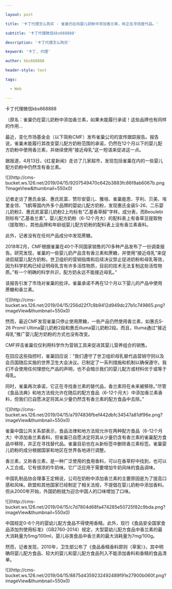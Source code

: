 ---
layout: post
title: '卡丁代理怎么购买 - 雀巢仍在向婴儿奶粉中添加香兰素，称正在寻找替代品。'
subtitle: '卡丁代理微信kbs668888'
description: '卡丁代理怎么购买'
keyword: '卡丁, 代理'
author: kbs668888
header-style: text
tags:
  - Web
---
卡丁代理微信kbs668888

（原名：雀巢仍在婴儿奶粉中添加香兰素，如果未能履行承诺！这些品牌也有同样的作用…

最近，变化市场基金会（以下简称CMF）发布雀巢公司的宣传跟踪报告。报告说，雀巢未能履行其改变婴儿配方奶粉范围的承诺，仍然在12个月以下的婴儿配方奶粉中使用香兰素，并继续使用“接近母乳”这一短语来促进这一点。

据报道，4月13日，《红星新闻》走访了几家超市，发现包括雀巢在内的一些婴儿配方奶粉中仍然含有香兰素。

![](http://cms-
bucket.ws.126.net/2019/04/15/9207549470c642b3883fc86f8ab6067b.png?imageView&thumbnail=550x0)  

记者走访了惠氏金装、惠氏凯富、赞珍安婴儿、雅培、雀巢能恩、亨利、贝美、埃里金领、飞鹤等国内外多个品牌的婴幼儿配方奶粉，发现惠氏金装S-26、二乐婴儿奶粉2、惠氏凯富婴儿奶粉2上均标有“乙基香草醛”字样。成分表，而Beoulebi则标有“乙基香兰素”。婴儿配方奶粉（6-12个月大）的配料表上有香草豆提取物（提取物）。其他品牌和年龄组婴儿配方奶粉的配料表上没有香兰素香料。

此外，记者没有在任何产品成分中发现蔗糖。

2018年2月，CMF根据雀巢在40个不同国家销售的70多种产品发布了一份调查报告。研究发现，雀巢的一些婴儿奶产品含有香兰素和蔗糖，并使用“接近母乳”来促进启赋婴儿配方奶粉。世卫组织的营销指南和后续决议禁止促进奶粉和母乳等效，因为科学机构已经证明母乳含有许多活性物质，目前的技术无法复制这些活性物质。”有一个明确的科学共识，配方奶永远不能接近母乳。”

该报告引发了市场对雀巢的批评。雀巢承诺不再在12个月以下婴儿的产品中使用蔗糖和香兰素。

![](http://cms-
bucket.ws.126.net/2019/04/15/256d22f7c8b9412d949dc27b1c749865.png?imageView&thumbnail=550x0)  

然而，最近CMF发现雀巢只停止使用蔗糖，一些产品仍然使用香兰素，如惠氏S-26 Promil
Ultima婴儿奶粉2段和惠氏illuma婴儿奶粉2段。而且，Illuma通过“接近母乳”推广婴儿配方奶粉的方式也没有改变。

CMF抨击雀巢仅仅利用科学作为营销工具来促进其婴儿营养组合的销售。

在回应这些指控时，雀巢回应说：“我们遵守了世卫组织母乳替代品营销守则以及会员国随后实施的世界卫生大会决议。已制定了一系列措施和机制以确保遵守。我们不会使用任何理想化产品的声明，也不会暗示我们的婴儿配方或材料优于或等于母乳。

同时，雀巢再次承诺，它正在寻找香兰素的替代品，香兰素将在未来被移除。”尽管《食品法典》和地方法规允许在随后的配方食品（6-12个月大）中添加香兰素香料，但我们已自愿决定将其从少量仍然含有香兰素的配方食品中去除。”

![](http://cms-
bucket.ws.126.net/2019/04/15/a7974836fbef442dbfc34547a81df96e.png?imageView&thumbnail=550x0)  

雀巢中国公共关系部表示，食品法律和地方法规允许在两种配方食品（6-12个月大）中添加香兰素香料，但雀巢已自愿决定将其从少量仍含有香兰素的雀巢配方食品中移除，并正在寻找替代品。雀巢目前也在从新标签中删除香兰素标签。雀巢婴儿奶粉的成分根据国家和地区在世界各地进行调整。

香兰素，又称香兰素，是一种广泛使用的食用香料，可以在香草籽中找到，也可以人工合成。它有很浓的牛奶味。它广泛应用于需要增加牛奶风味的食品调味。

中国乳制品协会理事王定棉说，公司在奶粉中添加香兰素的主要原因是为了提高口感和风味。欧盟和其他国家已经制定了相关法规，不提倡在婴儿奶粉中添加香料。但从2000年开始，外国奶粉就为迎合中国人的口味增加了口味。

![](http://cms-
bucket.ws.126.net/2019/04/15/c7d7804d68fa474285e50725f82c9bda.png?imageView&thumbnail=550x0)  

中国规定0-6个月的婴幼儿配方食品不得使用香精。此外，现行《食品安全国家食品添加剂使用标准》（GB2760-2014）规定，大型婴幼儿配方食品中香兰素的最大消耗量为5mg/100ml，婴儿谷类食品中香兰素的最大消耗量为7mg/100g。

然而，记者发现，2010年，卫生部公布了《食品香精香料原则（草案）》，其中明确将婴儿配方食品、较大的婴儿和婴儿配方食品列入不能添加香料和香精的食品清单。

![](http://cms-
bucket.ws.126.net/2019/04/15/8875d4359232492489f91e27900b060f.png?imageView&thumbnail=550x0)  

